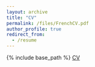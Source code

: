 ```yaml
---
layout: archive
title: "CV"
permalink: /files/FrenchCV.pdf
author_profile: true
redirect_from:
  - /resume
---
```


{% include base_path %}
[CV](/files/FrenchCV.pdf)
